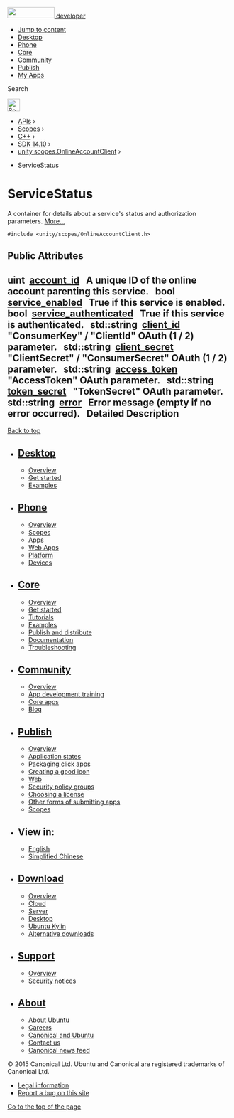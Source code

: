 <a href="https://developer.ubuntu.com/" class="logo-ubuntu"><img src="https://developer.ubuntu.com/assets/sites/ubuntu/latest/u/img/logos/logo-ubuntu-orange.svg" width="106" height="25" /> <span>developer</span></a>

-   [Jump to content](index.html#main-content)
-   [Desktop](https://developer.ubuntu.com/en/desktop/)
-   [Phone](https://developer.ubuntu.com/en/phone/)
-   [Core](https://developer.ubuntu.com/core)
-   [Community](https://developer.ubuntu.com/en/community/)
-   [Publish](https://developer.ubuntu.com/en/publish/)
-   [My Apps](https://myapps.developer.ubuntu.com/)

Search

<img src="https://developer.ubuntu.com/assets/sites/ubuntu/latest/u/img/search-white.svg" alt="Search" height="28" />

-   [APIs](../../../../index.html) ›
-   [Scopes](../../../index.html) ›
-   [C++](../../index.html) ›
-   [SDK 14.10](../index.html) ›
-   [unity.scopes.OnlineAccountClient](../unity.scopes.OnlineAccountClient/index.html) ›

<!-- -->

-   ServiceStatus

ServiceStatus
=============

A container for details about a service's status and authorization parameters. [More...](index.html#details)

`#include <unity/scopes/OnlineAccountClient.h>`

<span id="pub-attribs"></span> Public Attributes
------------------------------------------------

<span id="a08c85a5e3382dae0e059f363c9b16dfb" class="anchor"></span> uint 
<a href="index.html#a08c85a5e3382dae0e059f363c9b16dfb" class="el">account_id</a>
 
A unique ID of the online account parenting this service.
 
<span id="af38877a3d603f348af2af6d411aef1e2" class="anchor"></span> bool 
<a href="index.html#af38877a3d603f348af2af6d411aef1e2" class="el">service_enabled</a>
 
True if this service is enabled.
 
<span id="ad9e794cbd45b76b73efdc8915685609a" class="anchor"></span> bool 
<a href="index.html#ad9e794cbd45b76b73efdc8915685609a" class="el">service_authenticated</a>
 
True if this service is authenticated.
 
<span id="a8bac7d6bcec29cc8d4c45309a6dce350" class="anchor"></span> std::string 
<a href="index.html#a8bac7d6bcec29cc8d4c45309a6dce350" class="el">client_id</a>
 
"ConsumerKey" / "ClientId" OAuth (1 / 2) parameter.
 
<span id="a3025d89ff5f55e267e95c17d9af89d83" class="anchor"></span> std::string 
<a href="index.html#a3025d89ff5f55e267e95c17d9af89d83" class="el">client_secret</a>
 
"ClientSecret" / "ConsumerSecret" OAuth (1 / 2) parameter.
 
<span id="a0f0f2471eaeb130f65cdbebd8c6cd40e" class="anchor"></span> std::string 
<a href="index.html#a0f0f2471eaeb130f65cdbebd8c6cd40e" class="el">access_token</a>
 
"AccessToken" OAuth parameter.
 
<span id="abfb75786e9d517da4dce71e65c3f5bec" class="anchor"></span> std::string 
<a href="index.html#abfb75786e9d517da4dce71e65c3f5bec" class="el">token_secret</a>
 
"TokenSecret" OAuth parameter.
 
<span id="a73fac8ec582336993a476026d80c250b" class="anchor"></span> std::string 
<a href="index.html#a73fac8ec582336993a476026d80c250b" class="el">error</a>
 
Error message (empty if no error occurred).
 
<span id="details"></span>
Detailed Description
--------------------

[Back to top](index.html#)

-   [Desktop](https://developer.ubuntu.com/en/desktop/)
    ---------------------------------------------------

    -   [Overview](https://developer.ubuntu.com/en/desktop/)
    -   [Get started](http://snapcraft.io/?utm_source=developer.ubuntu.com&utm_medium=devportal&utm_term=snaps%20snapcraft%20desktop&utm_content=menu&utm_campaign=duc_snappers)
    -   [Examples](https://github.com/ubuntu/snappy-playpen)

-   [Phone](https://developer.ubuntu.com/en/phone/)
    -----------------------------------------------

    -   [Overview](https://developer.ubuntu.com/en/phone/)
    -   [Scopes](https://developer.ubuntu.com/en/phone/scopes/)
    -   [Apps](https://developer.ubuntu.com/en/phone/apps/)
    -   [Web Apps](https://developer.ubuntu.com/en/phone/web/)
    -   [Platform](https://developer.ubuntu.com/en/phone/platform/)
    -   [Devices](https://developer.ubuntu.com/en/phone/devices/)

-   [Core](https://developer.ubuntu.com/core)
    -----------------------------------------

    -   [Overview](https://developer.ubuntu.com/core)
    -   [Get started](https://developer.ubuntu.com/core/get-started)
    -   [Tutorials](https://developer.ubuntu.com/core/tutorials)
    -   [Examples](https://developer.ubuntu.com/core/examples)
    -   [Publish and distribute](https://developer.ubuntu.com/core/publish-and-distribute)
    -   [Documentation](https://developer.ubuntu.com/core/documentation)
    -   [Troubleshooting](https://developer.ubuntu.com/core/troubleshooting)

-   [Community](https://developer.ubuntu.com/en/community/)
    -------------------------------------------------------

    -   [Overview](https://developer.ubuntu.com/en/community/)
    -   [App development training](https://developer.ubuntu.com/en/community/training/)
    -   [Core apps](https://developer.ubuntu.com/en/community/core-apps/)
    -   [Blog](https://developer.ubuntu.com/en/community/blog/)

-   [Publish](https://developer.ubuntu.com/en/publish/)
    ---------------------------------------------------

    -   [Overview](https://developer.ubuntu.com/en/publish/)
    -   [Application states](https://developer.ubuntu.com/en/publish/application-states/)
    -   [Packaging click apps](https://developer.ubuntu.com/en/publish/packaging-click-apps/)
    -   [Creating a good icon](https://developer.ubuntu.com/en/publish/creating-a-good-icon/)
    -   [Web](https://developer.ubuntu.com/en/publish/web/)
    -   [Security policy groups](https://developer.ubuntu.com/en/publish/security-policy-groups/)
    -   [Choosing a license](https://developer.ubuntu.com/en/publish/choosing-a-license/)
    -   [Other forms of submitting apps](https://developer.ubuntu.com/en/publish/other-forms-of-submitting-apps/)
    -   [Scopes](https://developer.ubuntu.com/en/publish/scopes/)

-   View in:
    --------

    -   [English](index.html "Change to language: English")
    -   [Simplified Chinese](index.html "Change to language: Simplified Chinese")

-   [Download](http://ubuntu.com/download/)
    ---------------------------------------

    -   [Overview](http://ubuntu.com/download)
    -   [Cloud](http://ubuntu.com/download/cloud)
    -   [Server](http://ubuntu.com/download/server)
    -   [Desktop](http://ubuntu.com/download/desktop)
    -   [Ubuntu Kylin](http://ubuntu.com/download/ubuntu-kylin)
    -   [Alternative downloads](http://ubuntu.com/download/alternative-downloads)

-   [Support](http://ubuntu.com/support/)
    -------------------------------------

    -   [Overview](http://ubuntu.com/support)
    -   [Security notices](http://www.ubuntu.com/usn/)

-   [About](http://ubuntu.com/about/)
    ---------------------------------

    -   [About Ubuntu](http://ubuntu.com/about/about-ubuntu)
    -   [Careers](http://www.canonical.com/careers)
    -   [Canonical and Ubuntu](http://ubuntu.com/about/canonical-and-ubuntu)
    -   [Contact us](http://ubuntu.com/about/contact-us)
    -   [Canonical news feed](http://insights.ubuntu.com/feed/)

© 2015 Canonical Ltd. Ubuntu and Canonical are registered trademarks of Canonical Ltd.

-   [Legal information](http://www.ubuntu.com/legal)
-   [Report a bug on this site](https://bugs.launchpad.net/developer-ubuntu-com/)

<span class="accessibility-aid">[Go to the top of the page](index.html#)</span>
